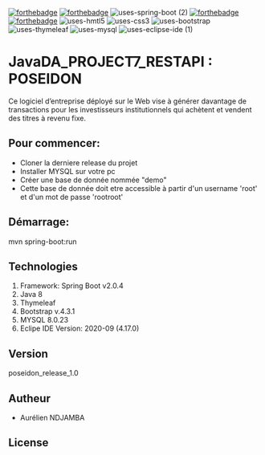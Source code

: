 [![forthebadge](https://forthebadge.com/images/badges/open-source.svg)](https://forthebadge.com)
[![forthebadge](https://forthebadge.com/images/badges/made-with-java.svg)](https://forthebadge.com) 
![uses-spring-boot (2)](https://user-images.githubusercontent.com/66125882/150993441-590505b7-fd53-44df-9ac5-695d0fb59754.svg)
[![forthebadge](https://forthebadge.com/images/badges/uses-css.svg)](https://forthebadge.com)
[![forthebadge](https://forthebadge.com/images/badges/uses-html.svg)](https://forthebadge.com)
![uses-hmtl5](https://user-images.githubusercontent.com/66125882/150992646-e9f89e60-e4ba-4356-a534-b19cb378b9a6.svg)
![uses-css3](https://user-images.githubusercontent.com/66125882/150992660-1eaeda94-8484-4719-a6a1-1e9d0a75c958.svg)
![uses-bootstrap](https://user-images.githubusercontent.com/66125882/150992677-40921400-9ef6-4b48-875e-e2c508c0e6f8.svg)
![uses-thymeleaf](https://user-images.githubusercontent.com/66125882/150992705-b93f3e8b-ae90-4cab-b8a9-3a6a5b229571.svg)
![uses-mysql](https://user-images.githubusercontent.com/66125882/150992745-a97b2c58-756d-40e3-9622-d9715d7c3954.svg)
![uses-eclipse-ide (1)](https://user-images.githubusercontent.com/66125882/150993531-3f8d450c-0399-4c9f-920c-4296d0473f2d.svg)

# JavaDA_PROJECT7_RESTAPI : POSEIDON
Ce logiciel d’entreprise déployé sur le Web vise à générer davantage de transactions pour les investisseurs institutionnels qui achètent et vendent des titres à revenu fixe.

## Pour commencer:
- Cloner la derniere release du projet
- Installer MYSQL sur votre pc 
- Créer une base de donnée nommée "demo"
- Cette base de donnée doit etre accessible à partir d'un username 'root' et d'un mot de passe 'rootroot'

## Démarrage:
mvn spring-boot:run

## Technologies
1. Framework: Spring Boot v2.0.4
2. Java 8
3. Thymeleaf
4. Bootstrap v.4.3.1
5. MYSQL 8.0.23
6. Eclipe IDE Version: 2020-09 (4.17.0)

## Version
poseidon_release_1.0

## Autheur
- Aurélien NDJAMBA

## License

